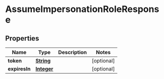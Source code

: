 

# AssumeImpersonationRoleResponse


## Properties

| Name | Type | Description | Notes |
|------------ | ------------- | ------------- | -------------|
|**token** | [**String**](String.md) |  |  [optional] |
|**expiresIn** | [**Integer**](Integer.md) |  |  [optional] |



